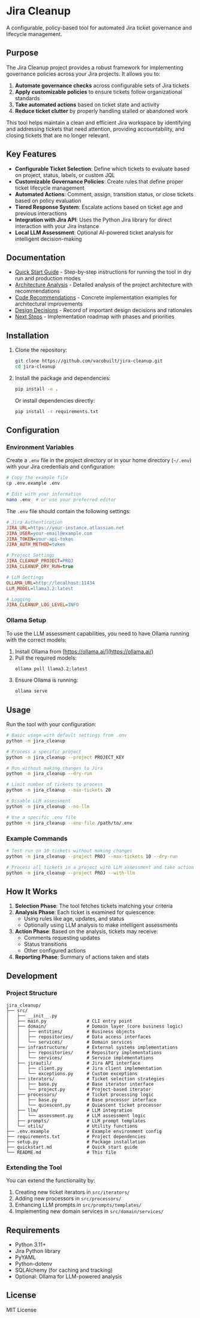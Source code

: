 # Jira Cleanup

A configurable, policy-based tool for automated Jira ticket governance and lifecycle management.

## Purpose

The Jira Cleanup project provides a robust framework for implementing governance policies across your Jira projects. It allows you to:

1. **Automate governance checks** across configurable sets of Jira tickets
2. **Apply customizable policies** to ensure tickets follow organizational standards
3. **Take automated actions** based on ticket state and activity
4. **Reduce ticket clutter** by properly handling stalled or abandoned work

This tool helps maintain a clean and efficient Jira workspace by identifying and addressing tickets that need attention, providing accountability, and closing tickets that are no longer relevant.

## Key Features

- **Configurable Ticket Selection**: Define which tickets to evaluate based on project, status, labels, or custom JQL
- **Customizable Governance Policies**: Create rules that define proper ticket lifecycle management
- **Automated Actions**: Comment, assign, transition status, or close tickets based on policy evaluation
- **Tiered Response System**: Escalate actions based on ticket age and previous interactions
- **Integration with Jira API**: Uses the Python Jira library for direct interaction with your Jira instance
- **Local LLM Assessment**: Optional AI-powered ticket analysis for intelligent decision-making

## Documentation

- [Quick Start Guide](quickstart.md) - Step-by-step instructions for running the tool in dry run and production modes
- [Architecture Analysis](jira_cleanup_architecture_analysis.md) - Detailed analysis of the project architecture with recommendations
- [Code Recommendations](jira_cleanup_code_recommendations.md) - Concrete implementation examples for architectural improvements
- [Design Decisions](design_decisions.md) - Record of important design decisions and rationales
- [Next Steps](next_steps.md) - Implementation roadmap with phases and priorities

## Installation

1. Clone the repository:
   ```bash
   git clone https://github.com/vacobuilt/jira-cleanup.git
   cd jira-cleanup
   ```

2. Install the package and dependencies:
   ```bash
   pip install -e .
   ```

   Or install dependencies directly:
   ```bash
   pip install -r requirements.txt
   ```

## Configuration

### Environment Variables

Create a `.env` file in the project directory or in your home directory (`~/.env`) with your Jira credentials and configuration:

```bash
# Copy the example file
cp .env.example .env

# Edit with your information
nano .env  # or use your preferred editor
```

The `.env` file should contain the following settings:

```ini
# Jira Authentication
JIRA_URL=https://your-instance.atlassian.net
JIRA_USER=your-email@example.com
JIRA_TOKEN=your-api-token
JIRA_AUTH_METHOD=token

# Project Settings
JIRA_CLEANUP_PROJECT=PROJ
JIRA_CLEANUP_DRY_RUN=true

# LLM Settings
OLLAMA_URL=http://localhost:11434
LLM_MODEL=llama3.2:latest

# Logging
JIRA_CLEANUP_LOG_LEVEL=INFO
```

### Ollama Setup

To use the LLM assessment capabilities, you need to have Ollama running with the correct models:

1. Install Ollama from [https://ollama.ai/](https://ollama.ai/)
2. Pull the required models:
   ```bash
   ollama pull llama3.2:latest
   ```
3. Ensure Ollama is running:
   ```bash
   ollama serve
   ```

## Usage

Run the tool with your configuration:

```bash
# Basic usage with default settings from .env
python -m jira_cleanup

# Process a specific project
python -m jira_cleanup --project PROJECT_KEY

# Run without making changes to Jira
python -m jira_cleanup --dry-run

# Limit number of tickets to process
python -m jira_cleanup --max-tickets 20

# Disable LLM assessment
python -m jira_cleanup --no-llm

# Use a specific .env file
python -m jira_cleanup --env-file /path/to/.env
```

### Example Commands

```bash
# Test run on 10 tickets without making changes
python -m jira_cleanup --project PROJ --max-tickets 10 --dry-run

# Process all tickets in a project with LLM assessment and take action
python -m jira_cleanup --project PROJ --with-llm
```

## How It Works

1. **Selection Phase**: The tool fetches tickets matching your criteria
2. **Analysis Phase**: Each ticket is examined for quiescence:
   - Using rules like age, updates, and status
   - Optionally using LLM analysis to make intelligent assessments
3. **Action Phase**: Based on the analysis, tickets may receive:
   - Comments requesting updates
   - Status transitions
   - Other configured actions
4. **Reporting Phase**: Summary of actions taken and stats

## Development

### Project Structure

```
jira_cleanup/
├── src/
│   ├── __init__.py
│   ├── main.py               # CLI entry point
│   ├── domain/               # Domain layer (core business logic)
│   │   ├── entities/         # Business objects
│   │   ├── repositories/     # Data access interfaces 
│   │   └── services/         # Domain services
│   ├── infrastructure/       # External systems implementations
│   │   ├── repositories/     # Repository implementations
│   │   └── services/         # Service implementations
│   ├── jirautil/             # Jira API interface
│   │   ├── client.py         # Jira client implementation
│   │   └── exceptions.py     # Custom exceptions
│   ├── iterators/            # Ticket selection strategies
│   │   ├── base.py           # Base iterator interface
│   │   └── project.py        # Project-based iterator
│   ├── processors/           # Ticket processing logic
│   │   ├── base.py           # Base processor interface
│   │   └── quiescent.py      # Quiescent ticket processor
│   ├── llm/                  # LLM integration
│   │   └── assessment.py     # LLM assessment logic
│   ├── prompts/              # LLM prompt templates
│   └── utils/                # Utility functions
├── .env.example              # Example environment config
├── requirements.txt          # Project dependencies
├── setup.py                  # Package installation
├── quickstart.md             # Quick start guide
└── README.md                 # This file
```

### Extending the Tool

You can extend the functionality by:

1. Creating new ticket iterators in `src/iterators/`
2. Adding new processors in `src/processors/`
3. Enhancing LLM prompts in `src/prompts/templates/`
4. Implementing new domain services in `src/domain/services/`

## Requirements

- Python 3.11+
- Jira Python library
- PyYAML
- Python-dotenv
- SQLAlchemy (for caching and tracking)
- Optional: Ollama for LLM-powered analysis

## License

MIT License
